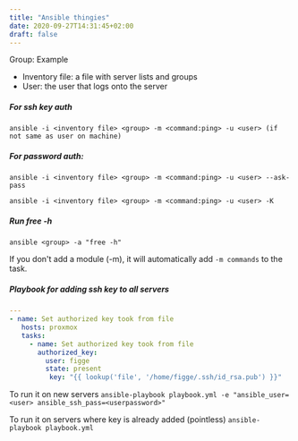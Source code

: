 ```yaml
---
title: "Ansible thingies"
date: 2020-09-27T14:31:45+02:00
draft: false
---
```


Group: Example
 - Inventory file: a file with server lists and groups
 - User: the user that logs onto the server

##### For ssh key auth
`ansible -i <inventory file> <group> -m <command:ping> -u <user> (if not same as user on machine)`

##### For password auth:
`ansible -i <inventory file> <group> -m <command:ping> -u <user> --ask-pass`

`ansible -i <inventory file> <group> -m <command:ping> -u <user> -K`

##### Run free -h
`ansible <group> -a "free -h"`


If you don't add a module (-m), it will automatically add `-m commands` to the task.


##### Playbook for adding ssh key to all servers
```yaml
---
- name: Set authorized key took from file
   hosts: proxmox
   tasks:
     - name: Set authorized key took from file
       authorized_key:
         user: figge
         state: present
          key: "{{ lookup('file', '/home/figge/.ssh/id_rsa.pub') }}"
```

To run it on new servers
`ansible-playbook playbook.yml -e "ansible_user=<user> ansible_ssh_pass=<userpassword>"`

To run it on servers where key is already added (pointless)
`ansible-playbook playbook.yml`

